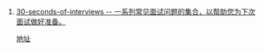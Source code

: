 1. [30-seconds-of-interviews -- 一系列常见面试问题的集合，以帮助您为下次面试做好准备。](https://github.com/fejes713/30-seconds-of-interviews)

    [地址](https://github.com/fejes713/30-seconds-of-interviews)